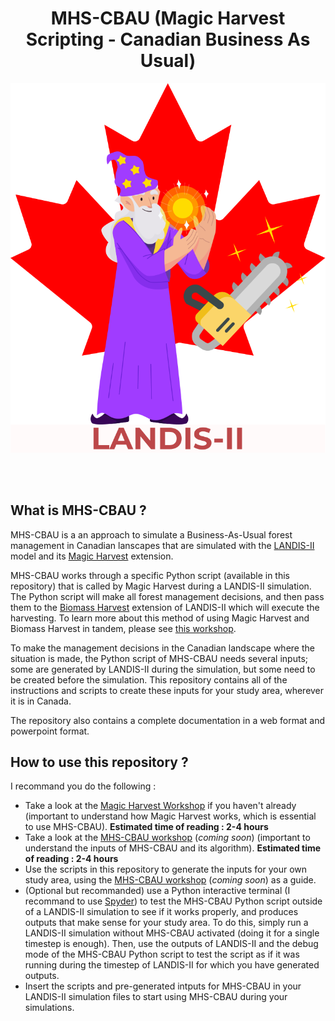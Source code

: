 <h1 align="center">MHS-CBAU (Magic Harvest Scripting - Canadian Business As Usual)</h1>

<p align="center">
  <img src="./logo/Logo_MHS-CBAU.svg">
</p>

</br></br>

## What is MHS-CBAU ?

MHS-CBAU is a an approach to simulate a Business-As-Usual forest management in Canadian lanscapes that are simulated with the [LANDIS-II](https://www.landis-ii.org/) model and its [Magic Harvest](https://github.com/Klemet/LANDIS-II-Magic-Harvest) extension.

MHS-CBAU works through a specific Python script (available in this repository) that is called by Magic Harvest during a LANDIS-II simulation. The Python script will make all forest management decisions, and then pass them to the [Biomass Harvest](https://github.com/LANDIS-II-Foundation/Extension-Biomass-Harvest/) extension of LANDIS-II which will execute the harvesting. To learn more about this method of using Magic Harvest and Biomass Harvest in tandem, please see [this workshop](https://klemet.github.io/Workshop-MagicHarvest/).

To make the management decisions in the Canadian landscape where the situation is made, the Python script of MHS-CBAU needs several inputs; some are generated by LANDIS-II during the simulation, but some need to be created before the simulation. This repository contains all of the instructions and scripts to create these inputs for your study area, wherever it is in Canada.

The repository also contains a complete documentation in a web format and powerpoint format. 

## How to use this repository ?

I recommand you do the following :

- Take a look at the [Magic Harvest Workshop](https://klemet.github.io/Workshop-MagicHarvest/) if you haven't already (important to understand how Magic Harvest works, which is essential to use MHS-CBAU). **Estimated time of reading : 2-4 hours**
- Take a look at the [MHS-CBAU workshop]() (*coming soon*) (important to understand the inputs of MHS-CBAU and its algorithm). **Estimated time of reading : 2-4 hours**
- Use the scripts in this repository to generate the inputs for your own study area, using the [MHS-CBAU workshop]() (*coming soon*) as a guide.
- (Optional but recommanded) use a Python interactive terminal (I recommand to use [Spyder](https://www.spyder-ide.org/)) to test the MHS-CBAU Python script outside of a LANDIS-II simulation to see if it works properly, and produces outputs that make sense for your study area. To do this, simply run a LANDIS-II simulation without MHS-CBAU activated (doing it for a single timestep is enough). Then, use the outputs of LANDIS-II and the debug mode of the MHS-CBAU Python script to test the script as if it was running during the timestep of LANDIS-II for which you have generated outputs.
- Insert the scripts and pre-generated intputs for MHS-CBAU in your LANDIS-II simulation files to start using MHS-CBAU during your simulations.
